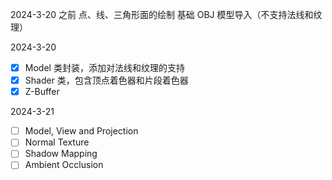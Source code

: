 2024-3-20 之前
点、线、三角形面的绘制
基础 OBJ 模型导入（不支持法线和纹理）

2024-3-20
- [X] Model 类封装，添加对法线和纹理的支持
- [X] Shader 类，包含顶点着色器和片段着色器
- [X] Z-Buffer

2024-3-21
- [ ] Model, View and Projection
- [ ] Normal Texture
- [ ] Shadow Mapping
- [ ] Ambient Occlusion
